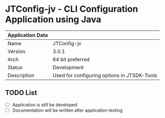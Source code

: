 # JTConfig-jv - CLI Configuration Application using Java

| Application Data ||
| ---| --- |
| Name        | JTConfig-jv |
| Version     | 3.0.1 |
| Arch        | 64 bit preferred |
| Status      | Development
| Description | Used for configuring options in JTSDK-Tools |

## TODO List

- [ ] Application is still be developed
- [ ] Documentation will be written after application testing